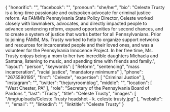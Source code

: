 {
  "honorific": "",
  "facebook": "",
  "pronoun": "she/her",
  "bio": "Celeste Trusty is a long-time passionate and outspoken advocate for criminal justice reform.  As FAMM’s Pennsylvania State Policy Director, Celeste worked closely with lawmakers, advocates, and directly impacted people to advance sentencing reform, expand opportunities for second chances, and to create a system of justice that works better for all Pennsylvanians.  Prior to joining FAMM, Ms. Trusty worked to help to organize support networks and resources for incarcerated people and their loved ones, and was a volunteer for the Pennsylvania Innocence Project.  In her free time, Ms. Trusty enjoys being a mom to her two incredible daughters Michaela and Santana, listening to music, and spending time with friends and family.",
  "layout": "person",
  "keywords": [
    "Reform",
    "sentencing",
    "mass incarceration",
    "racial justice",
    "mandatory minimums"
  ],
  "phone": "2675590195",
  "first": "Celeste",
  "expertise": [
    "Criminal Justice"
  ],
  "instagram": "",
  "twitter": "thejuryroomblog",
  "middle": "",
  "location": [
    "West Chester, PA"
  ],
  "role": "Secretary of the Pennsylvania Board of Pardons ",
  "last": "Trusty",
  "title": "Celeste Trusty",
  "images": [
    "/img/uploads/Celeste Trusty headshot - k. celeste trusty.jpg"
  ],
  "website": "",
  "email": "",
  "linkedin": "",
  "linktitle": "Celeste Trusty"
}